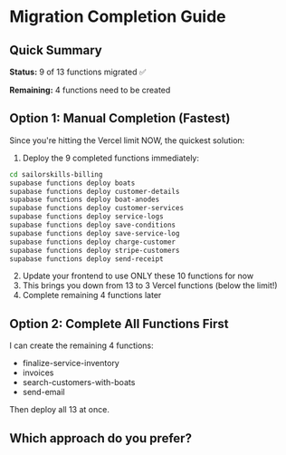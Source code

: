 # Migration Completion Guide

## Quick Summary

**Status:** 9 of 13 functions migrated ✅

**Remaining:** 4 functions need to be created

## Option 1: Manual Completion (Fastest)

Since you're hitting the Vercel limit NOW, the quickest solution:

1. Deploy the 9 completed functions immediately:
```bash
cd sailorskills-billing
supabase functions deploy boats
supabase functions deploy customer-details
supabase functions deploy boat-anodes  
supabase functions deploy customer-services
supabase functions deploy service-logs
supabase functions deploy save-conditions
supabase functions deploy save-service-log
supabase functions deploy charge-customer
supabase functions deploy stripe-customers
supabase functions deploy send-receipt
```

2. Update your frontend to use ONLY these 10 functions for now
3. This brings you down from 13 to 3 Vercel functions (below the limit!)
4. Complete remaining 4 functions later

## Option 2: Complete All Functions First

I can create the remaining 4 functions:
- finalize-service-inventory
- invoices  
- search-customers-with-boats
- send-email

Then deploy all 13 at once.

## Which approach do you prefer?

